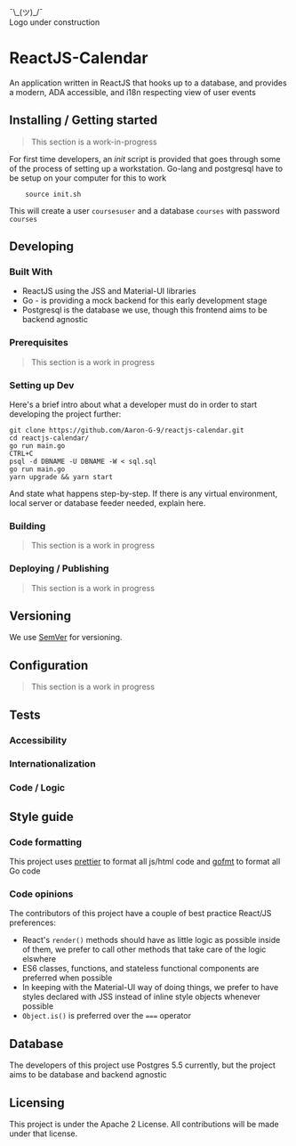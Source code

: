 ¯\\\_(ツ)_/¯  
Logo under construction

# ReactJS-Calendar

An application written in ReactJS that hooks up to a database, 
and provides a modern, ADA accessible, and i18n respecting view
of user events

## Installing / Getting started
> This section is a work-in-progress  

For first time developers, an _init_ script is provided that goes through some of the process
of setting up a workstation. Go-lang and postgresql have to be setup on your computer 
for this to work

```shell
    source init.sh
```

This will create a user `coursesuser` and a database `courses` with password `courses`

## Developing

### Built With
- ReactJS using the JSS and Material-UI libraries
- Go - is providing a mock backend for this early development stage
- Postgresql is the database we use, though this frontend aims to be backend agnostic

### Prerequisites
> This section is a work in progress

### Setting up Dev

Here's a brief intro about what a developer must do in order to start developing
the project further:

```shell
git clone https://github.com/Aaron-G-9/reactjs-calendar.git
cd reactjs-calendar/
go run main.go
CTRL+C
psql -d DBNAME -U DBNAME -W < sql.sql
go run main.go
yarn upgrade && yarn start 
```

And state what happens step-by-step. If there is any virtual environment, local server or database feeder needed, explain here.

### Building
> This section is a work in progress


### Deploying / Publishing
> This section is a work in progress

## Versioning

We use [SemVer](http://semver.org/) for versioning. 

## Configuration
> This section is a work in progress


## Tests

### Accessibility 
### Internationalization 
### Code / Logic 


## Style guide

### Code formatting
This project uses [prettier](https://github.com/prettier/prettier) to format all js/html code and [gofmt](https://golang.org/cmd/gofmt/) to format all Go code
### Code opinions
The contributors of this project have a couple of best practice React/JS preferences:  
- React's `render()` methods should have as little logic as possible inside of them, we prefer to call other methods that take care of the logic elswhere
- ES6 classes, functions, and stateless functional components are preferred when possible
- In keeping with the Material-UI way of doing things, we prefer to have styles declared with JSS instead of inline style objects whenever possible
- `Object.is()` is preferred over the `===` operator


## Database

The developers of this project use Postgres 5.5 currently, but the project aims to be database and backend agnostic

## Licensing

This project is under the Apache 2 License. All contributions will be made under that license. 
